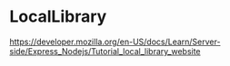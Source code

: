 # LocalLibrary

https://developer.mozilla.org/en-US/docs/Learn/Server-side/Express_Nodejs/Tutorial_local_library_website
